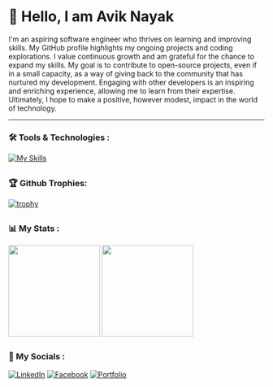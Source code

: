 # 👋 Hello, I am Avik Nayak

I'm an aspiring software engineer who thrives on learning and improving skills. My GitHub profile highlights my ongoing projects and coding explorations. I value continuous growth and am grateful for the chance to expand my skills. My goal is to contribute to open-source projects, even if in a small capacity, as a way of giving back to the community that has nurtured my development. Engaging with other developers is an inspiring and enriching experience, allowing me to learn from their expertise. Ultimately, I hope to make a positive, however modest, impact in the world of technology. 


---

### 🛠️ Tools & Technologies :
[![My Skills](https://skillicons.dev/icons?i=cpp,html,css,js,react,redux,tailwind,firebase,nodejs,expressjs,mongodb,git,github)](https://skillicons.dev)

##


### 🏆 Github Trophies:

[![trophy](https://github-profile-trophy.vercel.app/?username=AvikNayak22&theme=discord)](https://github.com/AvikNayak22/github-profile-trophy)

##


### 📊 My Stats :

<div align="left">
<img align="center" src="http://github-profile-summary-cards.vercel.app/api/cards/stats?username=AvikNayak22&theme=city_lights" height="180em" />
<img align="center" src="http://github-profile-summary-cards.vercel.app/api/cards/repos-per-language?username=AvikNayak22&theme=city_lights" height="180em" />
</div>


##


### 📱 My Socials :

[![LinkedIn](https://img.shields.io/badge/LinkedIn-0077B5?style=for-the-badge&logo=linkedin&logoColor=white)](https://www.linkedin.com/in/avik-nayak-50b667222/)
[![Facebook](https://img.shields.io/badge/Facebook-%231877F2.svg?style=for-the-badge&logo=Facebook&logoColor=white)](https://www.facebook.com/profile.php?id=61552946880967)
[![Portfolio](https://img.shields.io/badge/website-000000?style=for-the-badge&logo=About.me&logoColor=white)](https://aviknayak.vercel.app/)



